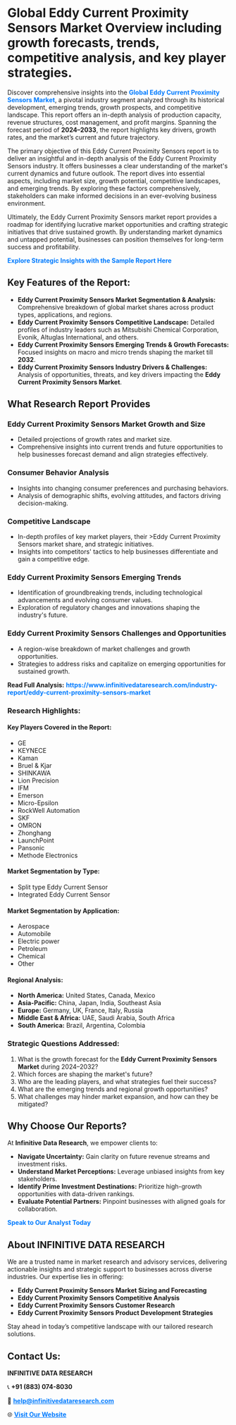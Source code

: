 <h1>Global Eddy Current Proximity Sensors Market Overview including growth forecasts, trends, competitive analysis, and key player strategies.</h1>
<p>
Discover comprehensive insights into the 
<a href="https://www.infinitivedataresearch.com/industry-report/eddy-current-proximity-sensors-market" rel="dofollow" style="color: #007BFF; text-decoration: none;"><strong>Global Eddy Current Proximity Sensors Market</strong></a>, a pivotal industry segment analyzed through its historical development, emerging trends, growth prospects, and competitive landscape. This report offers an in-depth analysis of production capacity, revenue structures, cost management, and profit margins. Spanning the forecast period of <strong>2024–2033</strong>, the report highlights key drivers, growth rates, and the market’s current and future trajectory.
</p>
<p>
The primary objective of this Eddy Current Proximity Sensors report is to deliver an insightful and in-depth analysis of the Eddy Current Proximity Sensors industry. It offers businesses a clear understanding of the market's current dynamics and future outlook. The report dives into essential aspects, including market size, growth potential, competitive landscapes, and emerging trends. By exploring these factors comprehensively, stakeholders can make informed decisions in an ever-evolving business environment.
</p>
<p>
Ultimately, the Eddy Current Proximity Sensors market report provides a roadmap for identifying lucrative market opportunities and crafting strategic initiatives that drive sustained growth. By understanding market dynamics and untapped potential, businesses can position themselves for long-term success and profitability.
</p>
<p>
<a href="https://www.infinitivedataresearch.com/request-sample/reportId=107081" style="color: #007BFF; text-decoration: none;"><strong>Explore Strategic Insights with the Sample Report Here</strong></a>
</p>

<h2>Key Features of the Report:</h2>
<ul>
<li><strong>Eddy Current Proximity Sensors Market Segmentation & Analysis:</strong> Comprehensive breakdown of global market shares across product types, applications, and regions.</li>
<li><strong>Eddy Current Proximity Sensors Competitive Landscape:</strong> Detailed profiles of industry leaders such as Mitsubishi Chemical Corporation, Evonik, Altuglas International, and others.</li>
<li><strong>Eddy Current Proximity Sensors Emerging Trends & Growth Forecasts:</strong> Focused insights on macro and micro trends shaping the market till <strong>2032</strong>.</li>
<li><strong>Eddy Current Proximity Sensors Industry Drivers & Challenges:</strong> Analysis of opportunities, threats, and key drivers impacting the <strong>Eddy Current Proximity Sensors Market</strong>.</li>
</ul>

<h2>What Research Report Provides</h2>
<h3>Eddy Current Proximity Sensors Market Growth and Size</h3>
<ul>
<li>Detailed projections of growth rates and market size.</li>
<li>Comprehensive insights into current trends and future opportunities to help businesses forecast demand and align strategies effectively.</li>
</ul>

<h3>Consumer Behavior Analysis</h3>
<ul>
<li>Insights into changing consumer preferences and purchasing behaviors.</li>
<li>Analysis of demographic shifts, evolving attitudes, and factors driving decision-making.</li>
</ul>

<h3>Competitive Landscape</h3>
<ul>
<li>In-depth profiles of key market players, their >Eddy Current Proximity Sensors market share, and strategic initiatives.</li>
<li>Insights into competitors' tactics to help businesses differentiate and gain a competitive edge.</li>
</ul>

<h3>Eddy Current Proximity Sensors Emerging Trends</h3>
<ul>
<li>Identification of groundbreaking trends, including technological advancements and evolving consumer values.</li>
<li>Exploration of regulatory changes and innovations shaping the industry's future.</li>
</ul>

<h3>Eddy Current Proximity Sensors Challenges and Opportunities</h3>
<ul>
<li>A region-wise breakdown of market challenges and growth opportunities.</li>
<li>Strategies to address risks and capitalize on emerging opportunities for sustained growth.</li>
</ul>
<p><strong>Read Full Analysis:</strong> <a href="https://www.infinitivedataresearch.com/industry-report/eddy-current-proximity-sensors-market" rel="dofollow" style="color: #007BFF; text-decoration: none;"><strong>https://www.infinitivedataresearch.com/industry-report/eddy-current-proximity-sensors-market</strong></a></p>
<h3>Research Highlights:</h3>
<h4>Key Players Covered in the Report:</h4>
<ul><li>GE</li><li>KEYNECE</li><li>Kaman</li><li>Bruel &amp; Kjar</li><li>SHINKAWA</li><li>Lion Precision</li><li>IFM</li><li>Emerson</li><li>Micro-Epsilon</li><li>RockWell Automation</li><li>SKF</li><li>OMRON</li><li>Zhonghang</li><li>LaunchPoint</li><li>Pansonic</li><li>Methode Electronics</li></ul>
<h4>Market Segmentation by Type:</h4>
<ul><li>Split type Eddy Current Sensor</li><li>Integrated Eddy Current Sensor</li></ul>
<h4>Market Segmentation by Application:</h4>
<ul><li>Aerospace</li><li>Automobile</li><li>Electric power</li><li>Petroleum</li><li>Chemical</li><li>Other</li></ul>

<h4>Regional Analysis:</h4>
<ul>
<li><strong>North America:</strong> United States, Canada, Mexico</li>
<li><strong>Asia-Pacific:</strong> China, Japan, India, Southeast Asia</li>
<li><strong>Europe:</strong> Germany, UK, France, Italy, Russia</li>
<li><strong>Middle East & Africa:</strong> UAE, Saudi Arabia, South Africa</li>
<li><strong>South America:</strong> Brazil, Argentina, Colombia</li>
</ul>

<h3>Strategic Questions Addressed:</h3>
<ol>
<li>What is the growth forecast for the <strong>Eddy Current Proximity Sensors Market</strong> during 2024–2032?</li>
<li>Which forces are shaping the market's future?</li>
<li>Who are the leading players, and what strategies fuel their success?</li>
<li>What are the emerging trends and regional growth opportunities?</li>
<li>What challenges may hinder market expansion, and how can they be mitigated?</li>
</ol>

<h2>Why Choose Our Reports?</h2>
<p>At <strong>Infinitive Data Research</strong>, we empower clients to:</p>
<ul>
<li><strong>Navigate Uncertainty:</strong> Gain clarity on future revenue streams and investment risks.</li>
<li><strong>Understand Market Perceptions:</strong> Leverage unbiased insights from key stakeholders.</li>
<li><strong>Identify Prime Investment Destinations:</strong> Prioritize high-growth opportunities with data-driven rankings.</li>
<li><strong>Evaluate Potential Partners:</strong> Pinpoint businesses with aligned goals for collaboration.</li>
</ul>
<p><a href="https://www.infinitivedataresearch.com/industry-report/eddy-current-proximity-sensors-market" rel="dofollow" style="color: #007BFF; text-decoration: none;"><strong>Speak to Our Analyst Today</strong></a></p>

<h2>About INFINITIVE DATA RESEARCH</h2>
<p>We are a trusted name in market research and advisory services, delivering actionable insights and strategic support to businesses across diverse industries. Our expertise lies in offering:</p>
<ul>
<li><strong>Eddy Current Proximity Sensors Market Sizing and Forecasting</strong></li>
<li><strong>Eddy Current Proximity Sensors Competitive Analysis</strong></li>
<li><strong>Eddy Current Proximity Sensors Customer Research</strong></li>
<li><strong>Eddy Current Proximity Sensors Product Development Strategies</strong></li>
</ul>
<p>Stay ahead in today’s competitive landscape with our tailored research solutions.</p>

<h2>Contact Us:</h2>
<p><strong>INFINITIVE DATA RESEARCH</strong></p>
<p>📞 <strong>+91 (883) 074-8030</strong></p>
<p>📧 <strong><a href="mailto:help@infinitivedataresearch.com" style="color: #007BFF;">help@infinitivedataresearch.com</a></strong></p>
<p>🌐 <strong><a href="https://www.infinitivedataresearch.com" rel="dofollow" style="color: #007BFF;">Visit Our Website</a></strong></p>